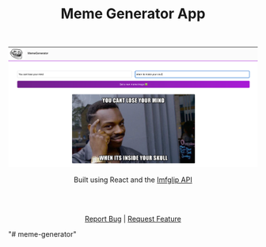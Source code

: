 <h1 align="center">
    Meme Generator App
</h1>
<br>



![MemePage ](./public/memegeneratorscreenshot.png)
<p align="center">
  Built using React and the <a href="https://imgflip.com/api" target='_blank'>Imfglip API</a>
</p>
<br>
 <p align="center">
    <br />
<!--     <a href="https://www.cryptaul.xyz/" target='_blank'>View Demo</a> -->
    <a href="https://github.com/awar7118/memegenerator">Report Bug</a>
    |
    <a href="https://github.com/awar7118/memegenerator">Request Feature</a>
  </p>
  
"# meme-generator" 
